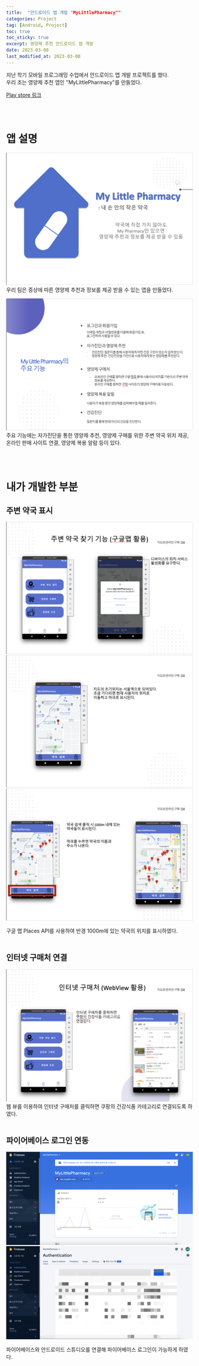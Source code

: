 ```yaml
---
title:  "안드로이드 앱 개발 "MyLittlePharmacy""
categories: Project
tag: [Android, Project]
toc: true
toc_sticky: true
excerpt: 영양제 추천 안드로이드 앱 개발
date: 2023-03-08
last_modified_at: 2023-03-08
---
```


지난 학기 모바일 프로그래밍 수업에서 안드로이드 앱 개발 프로젝트를 했다.   
우리 조는 영양제 추천 앱인 "MyLittlePharmacy"를 만들었다.

[Play store 링크](https://play.google.com/store/apps/details?id=edu.sungshin.mlp_con)

<br/><br/>

# 앱 설명

![MLP 소개](/assets/images/MLP01.png)
우리 팀은 증상에 따른 영양제 추천과 정보를 제공 받을 수 있는 앱을 만들었다.

![MLP 소개](/assets/images/MLP02.png)
주요 기능에는 자가진단을 통한 영양제 추천, 영양제 구매를 위한 주변 약국 위치 제공, 온라인 판매 사이트 연결, 영양제 복용 알람 등이 있다.

<br/><br/>

# 내가 개발한 부분

## 주변 약국 표시
![MLP 소개](/assets/images/MLP03.png)
![MLP 소개](/assets/images/MLP04.png)
![MLP 소개](/assets/images/MLP05.png)

구글 맵 Places API를 사용하여 반경 1000m에 있는 약국의 위치를 표시하였다.
<br/><br/>

## 인터넷 구매처 연결
![MLP 소개](/assets/images/MLP06.png)
웹 뷰를 이용하여 인터넷 구매처를 클릭하면 쿠팡의 건강식품 카테고리로 연결되도록 하였다.
<br/><br/>

## 파이어베이스 로그인 연동
![MLP 소개](/assets/images/MLP08.png)
![MLP 소개](/assets/images/output_1349817918.JPG)

파이어베이스와 안드로이드 스튜디오를 연결해 파이어베이스 로그인이 가능하게 하였다.